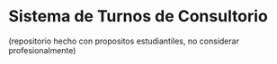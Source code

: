 # Sistema de Turnos de Consultorio
(repositorio hecho con propositos estudiantiles, no considerar profesionalmente)
